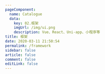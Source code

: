 ```yaml
---
pageComponent: 
  name: Catalogue
  data: 
    key: 02.框架
    imgUrl: /img/ui.png
    description: Vue、React、Uni-app、小程序等
title: 框架
date: 2020-03-11 21:50:54
permalink: /framework
sidebar: false
article: false
comment: false
editLink: false
---
```

